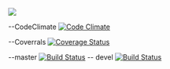 ![](http://imageshack.com/a/img903/1770/TbZH2E.png)

--CodeClimate
[![Code Climate](https://codeclimate.com/github/joao-henrique/forkQuantoVale/badges/gpa.svg)](https://codeclimate.com/github/joao-henrique/forkQuantoVale)


--Coverrals
[![Coverage Status](https://coveralls.io/repos/joao-henrique/forkQuantoVale/badge.svg?branch=master&service=github)](https://coveralls.io/github/joao-henrique/forkQuantoVale?branch=master)

--master
[![Build Status](https://travis-ci.org/joao-henrique/forkQuantoVale.svg?branch=master)](https://travis-ci.org/joao-henrique/forkQuantoVale)
-- devel
[![Build Status](https://travis-ci.org/joao-henrique/forkQuantoVale.svg?branch=devel)](https://travis-ci.org/joao-henrique/forkQuantoVale)
